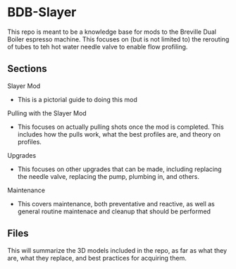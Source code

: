 # BDB-Slayer

This repo is meant to be a knowledge base for mods to the Breville Dual Boiler espresso machine. This focuses on (but is not limited to) the rerouting of tubes to teh hot water needle valve to enable flow profiling.

## Sections

Slayer Mod
  - This is a pictorial guide to doing this mod
  
Pulling with the Slayer Mod
  - This focuses on actually pulling shots once the mod is completed. This includes how the pulls work, what the best profiles are, and theory on profiles.
  
Upgrades
  - This focuses on other upgrades that can be made, including replacing the needle valve, replacing the pump, plumbing in, and others.
  
Maintenance
  - This covers maintenance, both preventative and reactive, as well as general routine maintenace and cleanup that should be performed

## Files

This will summarize the 3D models included in the repo, as far as what they are, what they replace, and best practices for acquiring them.
